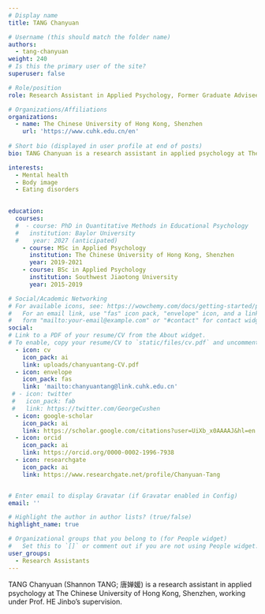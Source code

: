 ```yaml
---
# Display name
title: TANG Chanyuan

# Username (this should match the folder name)
authors:
  - tang-chanyuan
weight: 240
# Is this the primary user of the site?
superuser: false

# Role/position
role: Research Assistant in Applied Psychology, Former Graduate Advisee

# Organizations/Affiliations
organizations:
  - name: The Chinese University of Hong Kong, Shenzhen
    url: 'https://www.cuhk.edu.cn/en'
    
# Short bio (displayed in user profile at end of posts)
bio: TANG Chanyuan is a research assistant in applied psychology at The Chinese University of Hong Kong, Shenzhen, working under Prof. HE Jinbo’s supervision.

interests:
  - Mental health
  - Body image
  - Eating disorders
  

education:
  courses:
  #  - course: PhD in Quantitative Methods in Educational Psychology
  #   institution: Baylor University
  #    year: 2027 (anticipated)
    - course: MSc in Applied Psychology
      institution: The Chinese University of Hong Kong, Shenzhen
      year: 2019-2021
    - course: BSc in Applied Psychology
      institution: Southwest Jiaotong University
      year: 2015-2019

# Social/Academic Networking
# For available icons, see: https://wowchemy.com/docs/getting-started/page-builder/#icons
#   For an email link, use "fas" icon pack, "envelope" icon, and a link in the
#   form "mailto:your-email@example.com" or "#contact" for contact widget.
social:
# Link to a PDF of your resume/CV from the About widget.
# To enable, copy your resume/CV to `static/files/cv.pdf` and uncomment the lines below.
  - icon: cv
    icon_pack: ai
    link: uploads/chanyuantang-CV.pdf
  - icon: envelope
    icon_pack: fas
    link: 'mailto:chanyuantang@link.cuhk.edu.cn'
 # - icon: twitter
 #   icon_pack: fab
 #   link: https://twitter.com/GeorgeCushen
  - icon: google-scholar
    icon_pack: ai
    link: https://scholar.google.com/citations?user=UiXb_x0AAAAJ&hl=en
  - icon: orcid
    icon_pack: ai
    link: https://orcid.org/0000-0002-1996-7938
  - icon: researchgate
    icon_pack: ai
    link: https://www.researchgate.net/profile/Chanyuan-Tang


# Enter email to display Gravatar (if Gravatar enabled in Config)
email: ''

# Highlight the author in author lists? (true/false)
highlight_name: true

# Organizational groups that you belong to (for People widget)
#   Set this to `[]` or comment out if you are not using People widget.
user_groups:
  - Research Assistants
---
```

TANG Chanyuan (Shannon TANG; 唐婵媛) is a research assistant in applied psychology at The Chinese University of Hong Kong, Shenzhen, working under Prof. HE Jinbo’s supervision.

